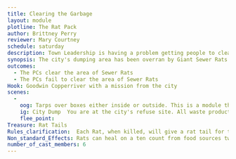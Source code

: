 ```yaml
---
title: Clearing the Garbage
layout: module
plotline: The Rat Pack
author: Brittney Perry
reviewer: Mary Courtney
schedule: saturday
description: Town Leadership is having a problem getting people to clear out the rats at the city's refuse center. They have turned to the adventurers to clear out the dump.
synopsis: The city's dumping area has been overran by Giant Sewer Rats. These rats are stronger than their grain fed counterparts. They are more aggressive and will attack anyone that comes within 10 feet.
outcomes:
  - The PCs clear the area of Sewer Rats
  - The PCs fail to clear the area of Sewer Rats
Hook: Goodwin Copperriver with a mission from the city
scenes: 
  - 
    oog: Tarps over boxes either inside or outside. This is a module that requires a bit more imagination on the part of the players to "imagine" a dump when we will have a hard to represent it.
    ig: City Dump  You are at the city's refuse site. All waste products from the city come here. The smell is overpowering and being here will cause weakness and disease. Every 60 seconds, the marshal throws a packet into the air above the PCs as randomly as possible, calling Cause Weakness or Cause Disease. 
    flee_point: 
Treasure: Rat Tails
Rules_clarification:  Each Rat, when killed, will give a rat tail for the bounty. These are in game items.
Non_standard_Effects: Rats can heal on a ten count from food sources twice 
number_of_cast_members: 6
---
```

